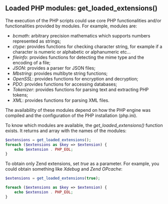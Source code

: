 ## Loaded PHP modules: get_loaded_extensions()

The execution of the PHP scripts could use core PHP functionalities and/or functionalities provided by modules.
For example, modules are:

- *bcmath*: arbitrary precision mathematics which supports numbers represented as strings;
- *ctype*: provides functions for checking character string, for example if a character is numeric or alphabetic or alphanumeric etc...
- *fileinfo*: provides functions for detecting the mime type and the encoding of a file;
- _JSON_: provides a parser for JSON files;
- _Mbstring_: provides multibyte string functions;
- _OpenSSL_: provides functions for encryption and decryption;
- _PDO_: provides functions for accessing databases;
- _Tokenizer_: provides functions for parsing text and extracting PHP tokens;
- _XML_: provides functions for parsing XML files.

The availability of these modules depend on how the PHP engine was compiled and the configuration of the PHP installation (php.ini).

To know which modules are available, the _get_loaded_extensions()_ function exists.
It returns and array with the names of the modules:
```php
$extensions = get_loaded_extensions();
foreach ($extensions as $key => $extension) {
    echo $extension . PHP_EOL;
}
```
To obtain only Zend extensions, set _true_ as a parameter. For example, you could obtain something like _Xdebug_ and _Zend OPcache_:

```php
$extensions = get_loaded_extensions(true);

foreach ($extensions as $key => $extension) {
    echo $extension . PHP_EOL;
}
```
